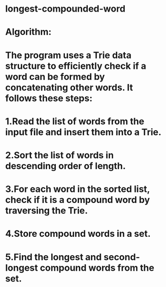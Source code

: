 # longest-compounded-word
# Algorithm:

# The program uses a Trie data structure to efficiently check if a word can be formed by concatenating other words. It follows these steps:

# 1.Read the list of words from the input file and insert them into a Trie.

# 2.Sort the list of words in descending order of length.

# 3.For each word in the sorted list, check if it is a compound word by traversing the Trie.

# 4.Store compound words in a set.

# 5.Find the longest and second-longest compound words from the set.
